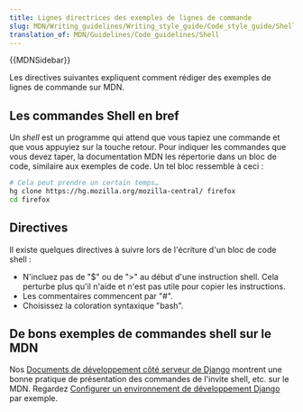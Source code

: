 ```yaml
---
title: Lignes directrices des exemples de lignes de commande
slug: MDN/Writing_guidelines/Writing_style_guide/Code_style_guide/Shell
translation_of: MDN/Guidelines/Code_guidelines/Shell
---
```


{{MDNSidebar}}

Les directives suivantes expliquent comment rédiger des exemples de lignes de commande sur MDN.

## Les commandes Shell en bref

Un _shell_ est un programme qui attend que vous tapiez une commande et que vous appuyiez sur la touche retour. Pour indiquer les commandes que vous devez taper, la documentation MDN les répertorie dans un bloc de code, similaire aux exemples de code. Un tel bloc ressemble à ceci :

```bash example-good
# Cela peut prendre un certain temps…
hg clone https://hg.mozilla.org/mozilla-central/ firefox
cd firefox
```

## Directives

Il existe quelques directives à suivre lors de l'écriture d'un bloc de code shell :

- N'incluez pas de "$" ou de ">" au début d'une instruction shell. Cela perturbe plus qu'il n'aide et n'est pas utile pour copier les instructions.
- Les commentaires commencent par "#".
- Choisissez la coloration syntaxique "bash".

## De bons exemples de commandes shell sur le MDN

Nos [Documents de développement côté serveur de Django](/fr/docs/Learn/Server-side/Django) montrent une bonne pratique de présentation des commandes de l'invite shell, etc. sur le MDN. Regardez [Configurer un environnement de développement Django](/fr/docs/Learn/Server-side/Django/development_environment) par exemple.
